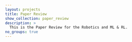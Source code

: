 ```yaml
---
layout: projects
title: Paper Review
show_collection: paper_review
description: >
  This is the Paper Review for the Robotics and ML & RL.
no_groups: true
---
```

